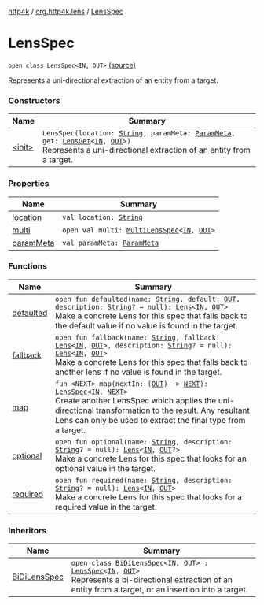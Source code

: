 [http4k](../../index.md) / [org.http4k.lens](../index.md) / [LensSpec](./index.md)

# LensSpec

`open class LensSpec<IN, OUT>` [(source)](https://github.com/http4k/http4k/blob/master/http4k-core/src/main/kotlin/org/http4k/lens/lensSpec.kt#L66)

Represents a uni-directional extraction of an entity from a target.

### Constructors

| Name | Summary |
|---|---|
| [&lt;init&gt;](-init-.md) | `LensSpec(location: `[`String`](https://kotlinlang.org/api/latest/jvm/stdlib/kotlin/-string/index.html)`, paramMeta: `[`ParamMeta`](../-param-meta/index.md)`, get: `[`LensGet`](../-lens-get/index.md)`<`[`IN`](index.md#IN)`, `[`OUT`](index.md#OUT)`>)`<br>Represents a uni-directional extraction of an entity from a target. |

### Properties

| Name | Summary |
|---|---|
| [location](location.md) | `val location: `[`String`](https://kotlinlang.org/api/latest/jvm/stdlib/kotlin/-string/index.html) |
| [multi](multi.md) | `open val multi: `[`MultiLensSpec`](../-multi-lens-spec/index.md)`<`[`IN`](index.md#IN)`, `[`OUT`](index.md#OUT)`>` |
| [paramMeta](param-meta.md) | `val paramMeta: `[`ParamMeta`](../-param-meta/index.md) |

### Functions

| Name | Summary |
|---|---|
| [defaulted](defaulted.md) | `open fun defaulted(name: `[`String`](https://kotlinlang.org/api/latest/jvm/stdlib/kotlin/-string/index.html)`, default: `[`OUT`](index.md#OUT)`, description: `[`String`](https://kotlinlang.org/api/latest/jvm/stdlib/kotlin/-string/index.html)`? = null): `[`Lens`](../-lens/index.md)`<`[`IN`](index.md#IN)`, `[`OUT`](index.md#OUT)`>`<br>Make a concrete Lens for this spec that falls back to the default value if no value is found in the target. |
| [fallback](fallback.md) | `open fun fallback(name: `[`String`](https://kotlinlang.org/api/latest/jvm/stdlib/kotlin/-string/index.html)`, fallback: `[`Lens`](../-lens/index.md)`<`[`IN`](index.md#IN)`, `[`OUT`](index.md#OUT)`>, description: `[`String`](https://kotlinlang.org/api/latest/jvm/stdlib/kotlin/-string/index.html)`? = null): `[`Lens`](../-lens/index.md)`<`[`IN`](index.md#IN)`, `[`OUT`](index.md#OUT)`>`<br>Make a concrete Lens for this spec that falls back to another lens if no value is found in the target. |
| [map](map.md) | `fun <NEXT> map(nextIn: (`[`OUT`](index.md#OUT)`) -> `[`NEXT`](map.md#NEXT)`): `[`LensSpec`](./index.md)`<`[`IN`](index.md#IN)`, `[`NEXT`](map.md#NEXT)`>`<br>Create another LensSpec which applies the uni-directional transformation to the result. Any resultant Lens can only be used to extract the final type from a target. |
| [optional](optional.md) | `open fun optional(name: `[`String`](https://kotlinlang.org/api/latest/jvm/stdlib/kotlin/-string/index.html)`, description: `[`String`](https://kotlinlang.org/api/latest/jvm/stdlib/kotlin/-string/index.html)`? = null): `[`Lens`](../-lens/index.md)`<`[`IN`](index.md#IN)`, `[`OUT`](index.md#OUT)`?>`<br>Make a concrete Lens for this spec that looks for an optional value in the target. |
| [required](required.md) | `open fun required(name: `[`String`](https://kotlinlang.org/api/latest/jvm/stdlib/kotlin/-string/index.html)`, description: `[`String`](https://kotlinlang.org/api/latest/jvm/stdlib/kotlin/-string/index.html)`? = null): `[`Lens`](../-lens/index.md)`<`[`IN`](index.md#IN)`, `[`OUT`](index.md#OUT)`>`<br>Make a concrete Lens for this spec that looks for a required value in the target. |

### Inheritors

| Name | Summary |
|---|---|
| [BiDiLensSpec](../-bi-di-lens-spec/index.md) | `open class BiDiLensSpec<IN, OUT> : `[`LensSpec`](./index.md)`<`[`IN`](../-bi-di-lens-spec/index.md#IN)`, `[`OUT`](../-bi-di-lens-spec/index.md#OUT)`>`<br>Represents a bi-directional extraction of an entity from a target, or an insertion into a target. |
